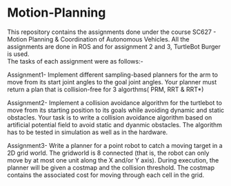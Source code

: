 # Motion-Planning
This repository contains the assignments done under the course SC627 - Motion Planning & Coordination of Autonomous Vehicles. All the assignments are done in ROS and for assignment 2 and 3, TurtleBot Burger is used.    
The tasks of each assignment were as follows:-

Assignment1- Implement different sampling-based planners for the arm to move from its start joint angles to the goal joint angles. Your planner must return a plan that
 is collision-free for 3 algorthms( PRM, RRT & RRT*)

Assignment2- Implement a collision avoidance algorithm for the turtlebot to
 move from its starting position to its goals while avoiding dynamic and static obstacles. Your task is to write a collision avoidance algorithm based on artificial potential field to avoid
 static and dyanmic obstacles. The algorithm has to be tested in simulation as well as in the
 hardware.  

Assignment3- Write a planner for a point robot to catch a moving target in a 2D grid world. The gridworld is 8
connected (that is, the robot can only move by at most one unit along the X and/or Y axis). During
 execution, the planner will be given a costmap and the collision threshold. The costmap contains
 the associated cost for moving through each cell in the grid.
